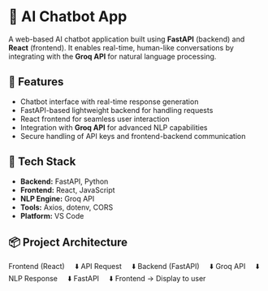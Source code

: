 # 🤖 AI Chatbot App

A web-based AI chatbot application built using **FastAPI** (backend) and **React** (frontend). It enables real-time, human-like conversations by integrating with the **Groq API** for natural language processing.

## 🚀 Features

- Chatbot interface with real-time response generation
- FastAPI-based lightweight backend for handling requests
- React frontend for seamless user interaction
- Integration with **Groq API** for advanced NLP capabilities
- Secure handling of API keys and frontend-backend communication

## 🧠 Tech Stack

- **Backend:** FastAPI, Python
- **Frontend:** React, JavaScript
- **NLP Engine:** Groq API
- **Tools:** Axios, dotenv, CORS
- **Platform:** VS Code

## 📦 Project Architecture

Frontend (React)
    ⬇️
API Request
    ⬇️
Backend (FastAPI)
    ⬇️
Groq API
    ⬇️
NLP Response
    ⬇️
FastAPI
    ⬇️
Frontend → Display to user

